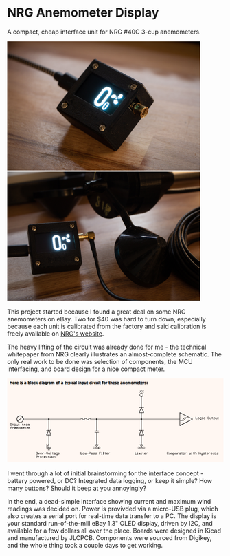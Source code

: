 # NRG Anemometer Display
A compact, cheap interface unit for NRG #40C 3-cup anemometers.

<p float="left">
  <img src="https://raw.githubusercontent.com/W3AXL/NRG-Anemometer-Display/master/media/pic_small_1.png" height="300" />
  <img src="https://raw.githubusercontent.com/W3AXL/NRG-Anemometer-Display/master/media/pic_small_2.png" height="300" /> 
</p>

This project started because I found a great deal on some NRG anemometers on eBay. Two for $40 was hard to turn down, especially because each unit is calibrated from the factory and said calibration is freely available on [NRG's website](https://www.nrgsystems.com/support/product-support/calibration-reports/).

The heavy lifting of the circuit was already done for me - the technical whitepaper from NRG clearly illustrates an almost-complete schematic. The only real work to be done was selection of components, the MCU interfacing, and board design for a nice compact meter.

![NRG Block Diagram](https://raw.githubusercontent.com/W3AXL/NRG-Anemometer-Display/master/nrg-block-diagram.PNG)

I went through a lot of initial brainstorming for the interface concept - battery powered, or DC? Integrated data logging, or keep it simple? How many buttons? Should it beep at you annoyingly?

In the end, a dead-simple interface showing current and maximum wind readings was decided on. Power is provivded via a micro-USB plug, which also creates a serial port for real-time data transfer to a PC. The display is your standard run-of-the-mill eBay 1.3" OLED display, driven by I2C, and available for a few dollars all over the place. Boards were designed in Kicad and manufactured by JLCPCB. Components were sourced from Digikey, and the whole thing took a couple days to get working.
